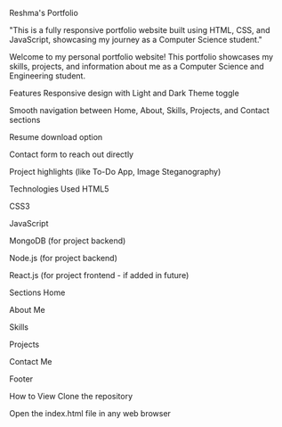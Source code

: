 Reshma's Portfolio

"This is a fully responsive portfolio website built using HTML, CSS, and JavaScript, showcasing my journey as a Computer Science student."

Welcome to my personal portfolio website!
This portfolio showcases my skills, projects, and information about me as a Computer Science and Engineering student.

Features
Responsive design with Light and Dark Theme toggle

Smooth navigation between Home, About, Skills, Projects, and Contact sections

Resume download option

Contact form to reach out directly

Project highlights (like To-Do App, Image Steganography)

Technologies Used
HTML5

CSS3

JavaScript

MongoDB (for project backend)

Node.js (for project backend)

React.js (for project frontend - if added in future)

Sections
Home

About Me

Skills

Projects

Contact Me

Footer

How to View
Clone the repository

Open the index.html file in any web browser



